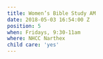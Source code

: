 ```yaml
---
title: Women’s Bible Study AM
date: 2018-05-03 16:54:00 Z
position: 5
when: Fridays, 9:30-11am
where: NHCC Narthex
child care: 'yes'
---
```


